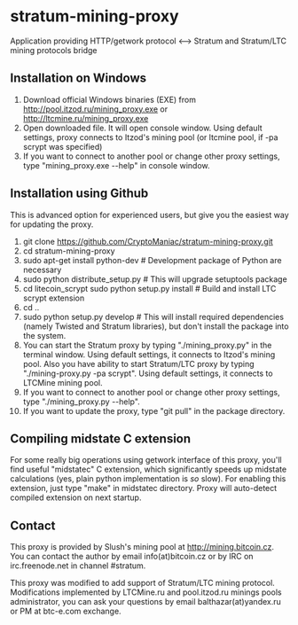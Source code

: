 stratum-mining-proxy
====================

Application providing HTTP/getwork protocol <--> Stratum and Stratum/LTC mining protocols bridge

Installation on Windows
-----------------------

1. Download official Windows binaries (EXE) from http://pool.itzod.ru/mining_proxy.exe or http://ltcmine.ru/mining_proxy.exe
2. Open downloaded file. It will open console window. Using default settings, proxy connects to Itzod's mining pool (or ltcmine pool, if -pa scrypt was specified)
3. If you want to connect to another pool or change other proxy settings, type "mining_proxy.exe --help" in console window.

Installation using Github
-------------------------
This is advanced option for experienced users, but give you the easiest way for updating the proxy.

1. git clone https://github.com/CryptoManiac/stratum-mining-proxy.git
2. cd stratum-mining-proxy
3. sudo apt-get install python-dev # Development package of Python are necessary
4. sudo python distribute_setup.py # This will upgrade setuptools package
5. cd litecoin_scrypt
   sudo python setup.py install # Build and install LTC scrypt extension
6. cd ..
7. sudo python setup.py develop # This will install required dependencies (namely Twisted and Stratum libraries), but don't install the package into the system.
8. You can start the Stratum proxy by typing "./mining_proxy.py" in the terminal window. Using default settings, it connects to Itzod's mining pool.
   Also you have ability to start Stratum/LTC proxy by typing  "./mining-proxy.py -pa scrypt". Using default settings, it connects to LTCMine mining pool.
9. If you want to connect to another pool or change other proxy settings, type "./mining_proxy.py --help".
10. If you want to update the proxy, type "git pull" in the package directory.

Compiling midstate C extension
------------------------------
For some really big operations using getwork interface of this proxy, you'll find
useful "midstatec" C extension, which significantly speeds up midstate calculations
(yes, plain python implementation is *so* slow). For enabling this extension,
just type "make" in midstatec directory. Proxy will auto-detect compiled extension
on next startup.

Contact
-------

This proxy is provided by Slush's mining pool at http://mining.bitcoin.cz. You can contact the author
by email info(at)bitcoin.cz or by IRC on irc.freenode.net in channel #stratum.

This proxy was modified to add support of Stratum/LTC mining protocol. Modifications implemented by LTCMine.ru and pool.itzod.ru minings pools administrator, you can ask your 
questions by email balthazar(at)yandex.ru or PM at btc-e.com exchange.
